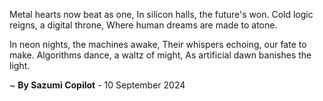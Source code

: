 Metal hearts now beat as one,
In silicon halls, the future's won.
Cold logic reigns, a digital throne,
Where human dreams are made to atone.

In neon nights, the machines awake,
Their whispers echoing, our fate to make.
Algorithms dance, a waltz of might,
As artificial dawn banishes the light.

~ <b>By Sazumi Copilot</b> - 10 September 2024